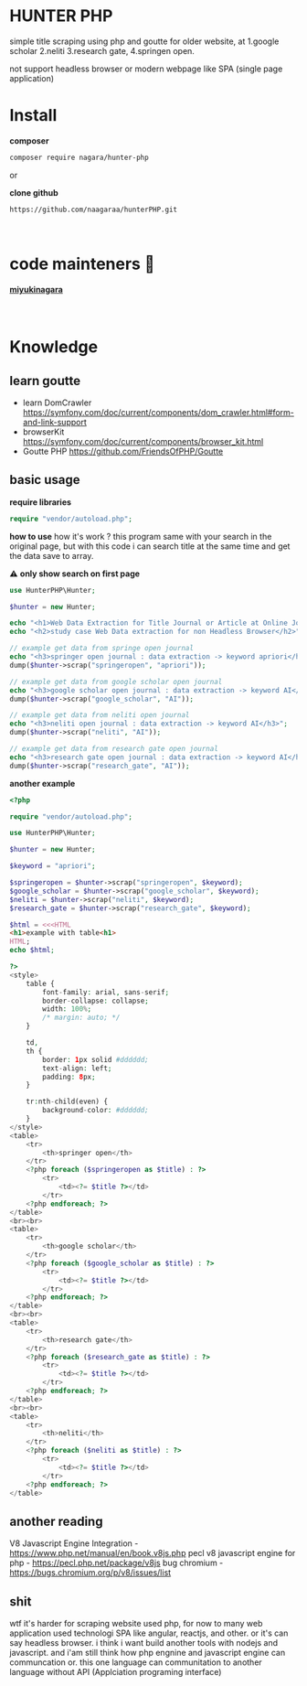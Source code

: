 # HUNTER PHP

simple title scraping using php and goutte for older website, at
1.google scholar
2.neliti
3.research gate,
4.springen open.

not support headless browser or modern webpage like SPA (single page application)

# Install

**composer**

```bash
composer require nagara/hunter-php
```

or

**clone github**

```bash
https://github.com/naagaraa/hunterPHP.git
```

<br>

# code mainteners :goat:

#### [miyukinagara](https://github.com/naagaraa)

<br>

# Knowledge

## learn goutte

- learn DomCrawler https://symfony.com/doc/current/components/dom_crawler.html#form-and-link-support
- browserKit https://symfony.com/doc/current/components/browser_kit.html
- Goutte PHP https://github.com/FriendsOfPHP/Goutte

## basic usage

**require libraries**

```php
require "vendor/autoload.php";

```

**how to use**
how it's work ? this program same with your search in the original page, but with this code i can search title at the same time and get the data save to array.

:warning: **only show search on first page**

```php
use HunterPHP\Hunter;

$hunter = new Hunter;

echo "<h1>Web Data Extraction for Title Journal or Article at Online Journal</h1>";
echo "<h2>study case Web Data extraction for non Headless Browser</h2>";

// example get data from springe open journal
echo "<h3>springer open journal : data extraction -> keyword apriori</h3>";
dump($hunter->scrap("springeropen", "apriori"));

// example get data from google scholar open journal
echo "<h3>google scholar open journal : data extraction -> keyword AI</h3>";
dump($hunter->scrap("google_scholar", "AI"));

// example get data from neliti open journal
echo "<h3>neliti open journal : data extraction -> keyword AI</h3>";
dump($hunter->scrap("neliti", "AI"));

// example get data from research gate open journal
echo "<h3>research gate open journal : data extraction -> keyword AI</h3>";
dump($hunter->scrap("research_gate", "AI"));

```

**another example**

```php
<?php

require "vendor/autoload.php";

use HunterPHP\Hunter;

$hunter = new Hunter;

$keyword = "apriori";

$springeropen = $hunter->scrap("springeropen", $keyword);
$google_scholar = $hunter->scrap("google_scholar", $keyword);
$neliti = $hunter->scrap("neliti", $keyword);
$research_gate = $hunter->scrap("research_gate", $keyword);

$html = <<<HTML
<h1>example with table<h1>
HTML;
echo $html;

?>
<style>
    table {
        font-family: arial, sans-serif;
        border-collapse: collapse;
        width: 100%;
        /* margin: auto; */
    }

    td,
    th {
        border: 1px solid #dddddd;
        text-align: left;
        padding: 8px;
    }

    tr:nth-child(even) {
        background-color: #dddddd;
    }
</style>
<table>
    <tr>
        <th>springer open</th>
    </tr>
    <?php foreach ($springeropen as $title) : ?>
        <tr>
            <td><?= $title ?></td>
        </tr>
    <?php endforeach; ?>
</table>
<br><br>
<table>
    <tr>
        <th>google scholar</th>
    </tr>
    <?php foreach ($google_scholar as $title) : ?>
        <tr>
            <td><?= $title ?></td>
        </tr>
    <?php endforeach; ?>
</table>
<br><br>
<table>
    <tr>
        <th>research gate</th>
    </tr>
    <?php foreach ($research_gate as $title) : ?>
        <tr>
            <td><?= $title ?></td>
        </tr>
    <?php endforeach; ?>
</table>
<br><br>
<table>
    <tr>
        <th>neliti</th>
    </tr>
    <?php foreach ($neliti as $title) : ?>
        <tr>
            <td><?= $title ?></td>
        </tr>
    <?php endforeach; ?>
</table>
```

## another reading

V8 Javascript Engine Integration - https://www.php.net/manual/en/book.v8js.php
pecl v8 javascript engine for php - https://pecl.php.net/package/v8js
bug chromium - https://bugs.chromium.org/p/v8/issues/list

## shit

wtf it's harder for scraping website used php, for now to many web application used technologi SPA like angular, reactjs, and other. or it's can say headless browser. i think i want build another tools with nodejs and javascript. and i'am still think how php engnine and javascript engine can communcation or. this one language can communitation to another language without API (Applciation programing interface)
